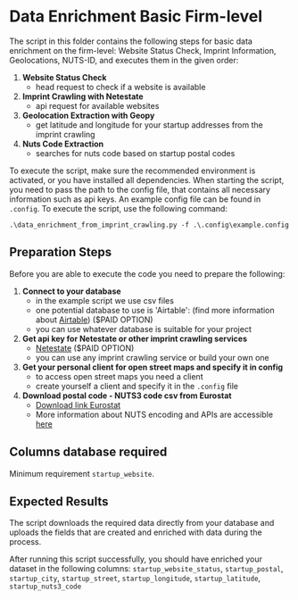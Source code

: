 # Data Enrichment Basic Firm-level

The script in this folder contains the following steps for basic data enrichment on the firm-level: Website Status Check, Imprint Information, Geolocations, NUTS-ID, and executes them in the given order:

1. **Website Status Check** 
   - head request to check if a website is available
2. **Imprint Crawling with Netestate**
   - api request for available websites
3. **Geolocation Extraction with Geopy**
   - get latitude and longitude for your startup addresses from the imprint crawling
4. **Nuts Code Extraction**
   - searches for nuts code based on startup postal codes

To execute the script, make sure the recommended environment is activated, or you have installed all dependencies.
When starting the script, you need to pass the path to the config file, that contains all necessary information such as api keys.
An example config file can be found in `.config`. To execute the script, use the following command:
````
.\data_enrichment_from_imprint_crawling.py -f .\.config\example.config
````
## Preparation Steps
Before you are able to execute the code you need to prepare the following:
1. **Connect to your database**
   - in the example script we use csv files
   - one potential database to use is 'Airtable': (find more information about [Airtable](https://www.airtable.com/)) ($PAID OPTION)
   - you can use whatever database is suitable for your project
3. **Get api key for Netestate or other imprint crawling services**
   - [Netestate](https://www.netestate.de/) ($PAID OPTION)
   - you can use any imprint crawling service or build your own one
4. **Get your personal client for open street maps and specify it in config**
   - to access open street maps you need a client
   - create yourself a client and specify it in the `.config` file
5. **Download postal code - NUTS3 code csv from Eurostat**
   - [Download link Eurostat](https://gisco-services.ec.europa.eu/tercet/flat-files)
   - More information about NUTS encoding and APIs are accessible [here](https://gisco-services.ec.europa.eu/distribution/v2/nuts/download/)

## Columns database required
Minimum requirement `startup_website`.

## Expected Results
The script downloads the required data directly from your database and uploads the fields that are created and enriched with data during the process. 

After running this script successfully, you should have enriched your dataset in the following columns:
 `startup_website_status`, `startup_postal`, `startup_city`, `startup_street`, `startup_longitude`, `startup_latitude`, `startup_nuts3_code`

